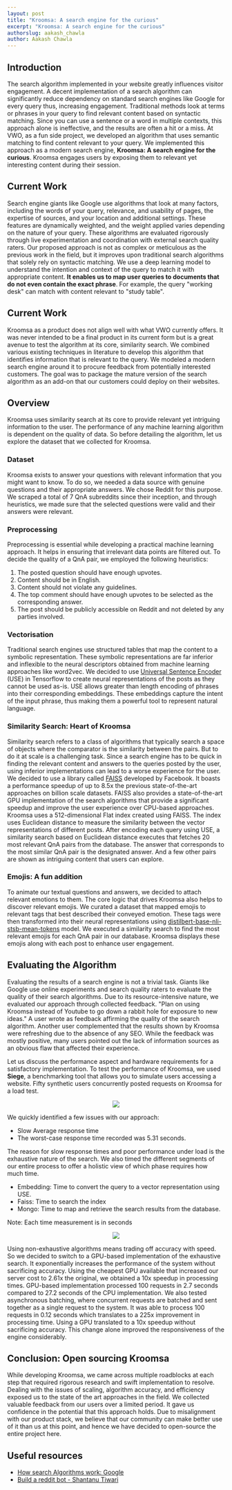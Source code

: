 ```yaml
---
layout: post
title: "Kroomsa: A search engine for the curious"
excerpt: "Kroomsa: A search engine for the curious"
authorslug: aakash_chawla
author: Aakash Chawla
---
```


## Introduction

The search algorithm implemented in your website greatly influences visitor engagement. A decent implementation of a search algorithm can significantly reduce dependency on standard search engines like Google for every query thus, increasing engagement. Traditional methods look at terms or phrases in your query to find relevant content based on syntactic matching. Since you can use a sentence or a word in multiple contexts, this approach alone is ineffective, and the results are often a hit or a miss. At VWO, as a fun side project, we developed an algorithm that uses semantic matching to find content relevant to your query. We implemented this approach as a modern search engine, **Kroomsa: A search engine for the curious**. Kroomsa engages users by exposing them to relevant yet interesting content during their session.

## Current Work

Search engine giants like Google use algorithms that look at many factors, including the words of your query, relevance, and usability of pages, the expertise of sources, and your location and additional settings. These features are dynamically weighted, and the weight applied varies depending on the nature of your query. These algorithms are evaluated rigorously through live experimentation and coordination with external search quality raters. 
Our proposed approach is not as complex or meticulous as the previous work in the field, but it improves upon traditional search algorithms that solely rely on syntactic matching. We use a deep learning model to understand the intention and context of the query to match it with appropriate content. **It enables us to map user queries to documents that do not even contain the exact phrase**. For example, the query "working desk" can match with content relevant to "study table".

## Current Work

Kroomsa as a product does not align well with what VWO currently offers. It was never intended to be a final product in its current form but is a great avenue to test the algorithm at its core, similarity search. We combined various existing techniques in literature to develop this algorithm that identifies information that is relevant to the query. We modeled a modern search engine around it to procure feedback from potentially interested customers. The goal was to package the mature version of the search algorithm as an add-on that our customers could deploy on their websites.

## Overview

Kroomsa uses similarity search at its core to provide relevant yet intriguing information to the user. The performance of any machine learning algorithm is dependent on the quality of data. So before detailing the algorithm, let us explore the dataset that we collected for Kroomsa.

### Dataset

Kroomsa exists to answer your questions with relevant information that you might want to know. To do so, we needed a data source with genuine questions and their appropriate answers. We chose Reddit for this purpose.
We scraped a total of 7 QnA subreddits since their inception, and through heuristics, we made sure that the selected questions were valid and their answers were relevant.

### Preprocessing

Preprocessing is essential while developing a practical machine learning approach. It helps in ensuring that irrelevant data points are filtered out. To decide the quality of a QnA pair, we employed the following heuristics:
1. The posted question should have enough upvotes.
2. Content should be in English.
3. Content should not violate any guidelines.
4. The top comment should have enough upvotes to be selected as the corresponding answer.
5. The post should be publicly accessible on Reddit and not deleted by any parties involved.

### Vectorisation

Traditional search engines use structured tables that map the content to a symbolic representation. These symbolic representations are far inferior and inflexible to the neural descriptors obtained from machine learning approaches like word2vec.
We decided to use [Universal Sentence Encoder](https://tfhub.dev/google/universal-sentence-encoder/4) (USE) in Tensorflow to create neural representations of the posts as they cannot be used as-is. USE allows greater than length encoding of phrases into their corresponding embeddings. These embeddings capture the intent of the input phrase, thus making them a powerful tool to represent natural language.

### Similarity Search: Heart of Kroomsa

Similarity search refers to a class of algorithms that typically search a space of objects where the comparator is the similarity between the pairs. But to do it at scale is a challenging task. Since a search engine has to be quick in finding the relevant content and answers to the queries posted by the user, using inferior implementations can lead to a worse experience for the user.
We decided to use a library called [FAISS](https://github.com/facebookresearch/faiss) developed by Facebook. It boasts a performance speedup of up to 8.5x the previous state-of-the-art approaches on billion scale datasets. FAISS also provides a state-of-the-art GPU implementation of the search algorithms that provide a significant speedup and improve the user experience over CPU-based approaches.
Kroomsa uses a 512-dimensional Flat index created using FAISS. The index uses Euclidean distance to measure the similarity between the vector representations of different posts. After encoding each query using USE, a similarity search based on Euclidean distance executes that fetches 20 most relevant QnA pairs from the database. The answer that corresponds to the most similar QnA pair is the designated answer. And a few other pairs are shown as intriguing content that users can explore.

### Emojis: A fun addition

To animate our textual questions and answers, we decided to attach relevant emotions to them. The core logic that drives Kroomsa also helps to discover relevant emojis.
We curated a dataset that mapped emojis to relevant tags that best described their conveyed emotion. These tags were then transformed into their neural representations using [distilbert-base-nli-stsb-mean-tokens](https://huggingface.co/sentence-transformers/distilbert-base-nli-stsb-mean-tokens) model. We executed a similarity search to find the most relevant emojis for each QnA pair in our database. Kroomsa displays these emojis along with each post to enhance user engagement.

## Evaluating the Algorithm
Evaluating the results of a search engine is not a trivial task. Giants like Google use online experiments and search quality raters to evaluate the quality of their search algorithms. Due to its resource-intensive nature, we evaluated our approach through collected feedback. 
"Plan on using Kroomsa instead of Youtube to go down a rabbit hole for exposure to new ideas." A user wrote as feedback affirming the quality of the search algorithm. Another user complemented that the results shown by Kroomsa were refreshing due to the absence of any SEO. While the feedback was mostly positive, many users pointed out the lack of information sources as an obvious flaw that affected their experience.

Let us discuss the performance aspect and hardware requirements for a satisfactory implementation. To test the performance of Kroomsa, we used **Siege**,  a benchmarking tool that allows you to simulate users accessing a website. Fifty synthetic users concurrently posted requests on Kroomsa for a load test.

<div style="text-align:center; margin: 10px;">
    <img src="../images/2022/02/kroomsa_load_test.png">
</div>

We quickly identified a few issues with our approach:
* Slow Average response time
* The worst-case response time recorded was 5.31 seconds.

The reason for slow response times and poor performance under load is the exhaustive nature of the search. We also timed the different segments of our entire process to offer a holistic view of which phase requires how much time.
* Embedding: Time to convert the query to a vector representation using USE.
* Faiss: Time to search the index
* Mongo: Time to map and retrieve the search results from the database.

Note: Each time measurement is in seconds

<div style="text-align:center; margin: 10px;">
    <img src="../images/2022/02/modules_timing_info.png">
</div>

Using non-exhaustive algorithms means trading off accuracy with speed. So we decided to switch to a GPU-based implementation of the exhaustive search. It exponentially increases the performance of the system without sacrificing accuracy.
Using the cheapest GPU available that increased our server cost to 2.61x the original, we obtained a 10x speedup in processing times. GPU-based implementation processed 100 requests in 2.7 seconds compared to 27.2 seconds of the CPU implementation. We also tested asynchronous batching, where concurrent requests are batched and sent together as a single request to the system. It was able to process 100 requests in 0.12 seconds which translates to a 225x improvement in processing time.
Using a GPU translated to a 10x speedup without sacrificing accuracy. This change alone improved the responsiveness of the engine considerably.

## Conclusion: Open sourcing Kroomsa

While developing Kroomsa, we came across multiple roadblocks at each step that required rigorous research and swift implementation to resolve. Dealing with the issues of scaling, algorithm accuracy, and efficiency exposed us to the state of the art approaches in the field. We collected valuable feedback from our users over a limited period. It gave us confidence in the potential that this approach holds. Due to misalignment with our product stack, we believe that our community can make better use of it than us at this point, and hence we have decided to open-source the entire project here.

## Useful resources

* [How search Algorithms work: Google](https://www.google.com/search/howsearchworks/algorithms/)
* [Build a reddit bot - Shantanu Tiwari](https://new.pythonforengineers.com/blog/build-a-reddit-bot-part-1/)